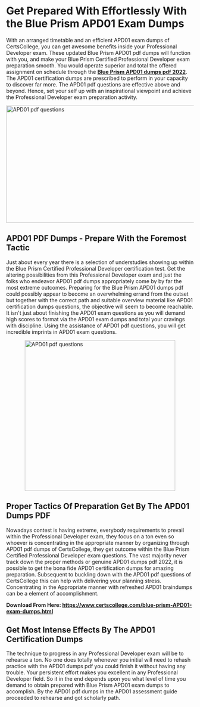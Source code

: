 <h1><strong>Get Prepared With Effortlessly With the Blue Prism APD01 Exam Dumps&nbsp;</strong></h1>
<p><span style="font-weight: 400;">With an arranged timetable and an efficient  APD01 exam dumps of CertsCollege, you can get awesome benefits inside your Professional Developer exam. These updated Blue Prism APD01 pdf dumps will function with you, and make your Blue Prism Certified Professional Developer exam preparation smooth. You would operate superior and total the offered assignment on schedule through the <strong><a href="https://www.certscollege.com/blue-prism-APD01-exam-dumps.html">Blue Prism APD01 dumps pdf 2022</a></strong>. The APD01 certification dumps are prescribed to perform in your capacity to discover far more. The  APD01 pdf questions are effective above and beyond. Hence, set your self up with an inspirational viewpoint and achieve the Professional Developer exam preparation activity.&nbsp;</span></p>
<p><span style="font-weight: 400;"><img style="display: block; margin-left: auto; margin-right: auto;" src="https://i.ibb.co/CPDK3ps/Yellow-and-Blue-Initiative-Blog-Banner.png" alt="APD01 pdf questions" width="559" height="315" /></span></p>
<h2><strong>APD01 PDF Dumps - Prepare With the Foremost Tactic</strong></h2>
<p><span style="font-weight: 400;">Just about every year there is a selection of understudies showing up within the Blue Prism Certified Professional Developer certification test. Get the altering possibilities from this Professional Developer exam and just the folks who endeavor APD01 pdf dumps appropriately come by by far the most extreme outcomes. Preparing for the Blue Prism APD01 dumps pdf could possibly appear to become an overwhelming errand from the outset but together with the correct path and suitable overview material like APD01 certification dumps questions, the objective will seem to become reachable. It isn't just about finishing the APD01 exam questions as you will demand high scores to format via the APD01 exam dumps and total your cravings with discipline. Using the assistance of APD01 pdf questions, you will get incredible imprints in APD01 exam questions.</span></p>
<p><span style="font-weight: 400;"><a href="https://tinyurl.com/ydynt4n3"><img style="display: block; margin-left: auto; margin-right: auto;" src="https://i.ibb.co/9tMrhdY/Teacher-Appreciation-Invitation.png" alt="APD01 pdf questions " width="404" height="404" /></a></span></p>
<h2><strong>Proper Tactics Of Preparation Get By The APD01 Dumps PDF</strong></h2>
<p><span style="font-weight: 400;">Nowadays contest is having extreme, everybody requirements to prevail within the Professional Developer exam, they focus on a ton even so whoever is concentrating in the appropriate manner by organizing through APD01 pdf dumps of CertsCollege, they get outcome within the Blue Prism Certified Professional Developer exam questions. The vast majority never track down the proper methods or genuine APD01 dumps pdf 2022, it is possible to get the bona fide APD01 certification dumps for amazing preparation. Subsequent to buckling down with the  APD01 pdf questions of CertsCollege this can help with delivering your planning stress. Concentrating in the Appropriate manner with refreshed APD01 braindumps can be a element of accomplishment.</span></p>
<p><span style="font-weight: 400;"><strong>Download From Here: <a href="https://www.certscollege.com/blue-prism-APD01-exam-dumps.html">https://www.certscollege.com/blue-prism-APD01-exam-dumps.html</a></strong></span></p>
<h2><strong>Get Most Intense Effects By The APD01 Certification Dumps</strong></h2>
<p><span style="font-weight: 400;">The technique to progress in any Professional Developer exam will be to rehearse a ton. No one does totally whenever you initial will need to rehash practice with the APD01 dumps pdf you could finish it without having any trouble. Your persistent effort makes you excellent in any Professional Developer field. So it in the end depends upon you what level of time you demand to obtain prepared with Blue Prism APD01 exam dumps to accomplish. By the APD01 pdf dumps in the APD01 assessment guide proceeded to rehearse and got scholarly path.</span></p>
